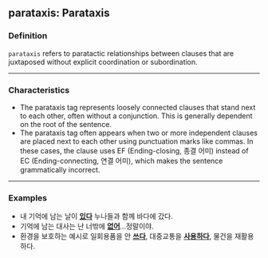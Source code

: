 ## parataxis: Parataxis 

### Definition
`parataxis` refers to paratactic relationships between clauses that are juxtaposed without explicit coordination or subordination.  

---

### Characteristics
- The parataxis tag represents loosely connected clauses that stand next to each other, often without a conjunction. This is generally dependent on the root of the sentence.
- The parataxis tag often appears when two or more independent clauses are placed next to each other using punctuation marks like commas. In these cases, the clause uses EF (Ending-closing, 종결 어미) instead of EC (Ending-connecting, 연결 어미), which makes the sentence grammatically incorrect.

---

### Examples
- 내 기억에 남는 날이 <ins>**있다**</ins> 누나들과 함께 바다에 갔다.
- 기억에 남는 대사는 난 너밖에 <ins>**없어**</ins>...정말이야.
- 환경을 보호하는 예시로 일회용품을 안 <ins>**쓰다**</ins>, 대중교통을 <ins>**사용하다**</ins>, 물건을 재활용하다.
